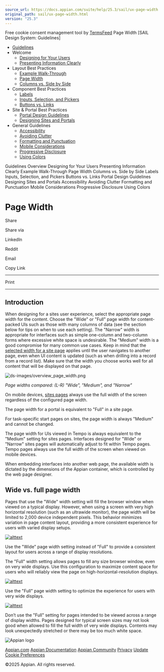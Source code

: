 ```yaml
---
source_url: https://docs.appian.com/suite/help/25.3/sail/ux-page-width.html
original_path: sail/ux-page-width.html
version: "25.3"
---
```


Free cookie consent management tool by [TermsFeed](https://www.termsfeed.com/) Page Width \[SAIL Design System: Guidelines\]

-   [Guidelines](/suite/help/25.3/sail/guidance.html)
-   Welcome
    -   [Designing for Your Users](/suite/help/25.3/sail/ux-designing-for-your-users.html)
    -   [Presenting Information Clearly](/suite/help/25.3/sail/ux-presenting-information-clearly.html)
-   Layout Best Practices
    -   [Example Walk-Through](/suite/help/25.3/sail/ux-example-walkthrough.html)
    -   [Page Width](#)
    -   [Columns vs. Side by Side](/suite/help/25.3/sail/ux-columns-and-side-by-side.html)
-   Component Best Practices
    -   [Labels](/suite/help/25.3/sail/ux-labels.html)
    -   [Inputs, Selection, and Pickers](/suite/help/25.3/sail/ux-inputs.html)
    -   [Buttons vs. Links](/suite/help/25.3/sail/ux-buttons-vs-links.html)
-   Site & Portal Best Practices
    -   [Portal Design Guidelines](/suite/help/25.3/sail/ux-portals.html)
    -   [Designing Sites and Portals](/suite/help/25.3/sail/ux-site-branding.html)
-   General Guidelines
    -   [Accessibility](/suite/help/25.3/sail/ux-accessibility.html)
    -   [Avoiding Clutter](/suite/help/25.3/sail/ux-avoiding-clutter.html)
    -   [Formatting and Punctuation](/suite/help/25.3/sail/ux-formatting-and-punctuation.html)
    -   [Mobile Considerations](/suite/help/25.3/sail/ux-mobile-considerations.html)
    -   [Progressive Disclosure](/suite/help/25.3/sail/ux-progressive-disclosure.html)
    -   [Using Colors](/suite/help/25.3/sail/ux-color-overview.html)

Guidelines Overview Designing for Your Users Presenting Information Clearly Example Walk-Through Page Width Columns vs. Side by Side Labels Inputs, Selection, and Pickers Buttons vs. Links Portal Design Guidelines Designing Sites and Portals Accessibility Avoiding Clutter Formatting and Punctuation Mobile Considerations Progressive Disclosure Using Colors

# Page Width

Share

Share via

LinkedIn

Reddit

Email

Copy Link

* * *

Print

* * *

## Introduction

When designing for a sites user experience, select the appropriate page width for the content. Choose the "Wide" or "Full" page width for content-packed UIs such as those with many columns of data (see the section below for tips on when to use each setting). The "Narrow" width is appropriate for interfaces such as simple one-column and two-column forms where excessive white space is undesirable. The "Medium" width is a good compromise for many common use cases. Keep in mind that the [selected width for a site page](ux-header-content-layout.html#site-page-width) applies until the user navigates to another page, even when UI content is updated (such as when drilling into a record from a record list). Make sure that the width you choose works well for all content that will be displayed on that page.

![ds-images/overview_page_width.png](ds-images/overview_page_width.png)

_Page widths compared: (L-R) "Wide", "Medium", and "Narrow"_

On mobile devices, [sites pages](../sites_object.html#add-a-page) always use the full width of the screen regardless of the configured page width.

The page width for a portal is equivalent to "Full" in a site page.

For task-specific start pages on sites, the page width is always "Medium" and cannot be changed.

The page width for UIs viewed in Tempo is always equivalent to the "Medium" setting for sites pages. Interfaces designed for "Wide" or "Narrow" sites pages will automatically adjust to fit within Tempo pages. Tempo pages always use the full width of the screen when viewed on mobile devices.

When embedding interfaces into another web page, the available width is dictated by the dimensions of the Appian container, which is controlled by the web page designer.

## Wide vs. full page width

Pages that use the "Wide" width setting will fill the browser window when viewed on a typical display. However, when using a screen with very high horizontal resolution (such as an ultrawide monitor), the page width will be limited to 2,000 device independent pixels. This behavior minimizes variation in page content layout, providing a more consistent experience for users with varied display setups.

[![alttext](ds-images/page_width_wide_do.png)](ds-images/page_width_wide_do.png)

Use the "Wide" page width setting instead of "Full" to provide a consistent layout for users across a range of display resolutions.

The "Full" width setting allows pages to fill any size browser window, even on very wide displays. Use this configuration to maximize content space for users who will reliably view the page on high-horizontal-resolution displays.

[![alttext](ds-images/page_width_full_do.png)](ds-images/page_width_full_do.png)

Use the "Full" page width setting to optimize the experience for users with very wide displays.

[![alttext](ds-images/page_width_full_dont.png)](ds-images/page_width_full_dont.png)

Don’t use the "Full" setting for pages intended to be viewed across a range of display widths. Pages designed for typical screen sizes may not look good when allowed to fill the full width of very wide displays. Contents may look unexpectedly stretched or there may be too much white space.

![Appian logo](../images/design-sys/logo-appian-white-rebrand.svg)

[Appian.com](https://www.appian.com/) [Appian Documentation](/suite/help/25.3/) [Appian Community](https://community.appian.com) [Privacy](https://appian.com/legal/privacy-information.html) [Update Cookie Preferences](#)
 

©2025 Appian. All rights reserved.